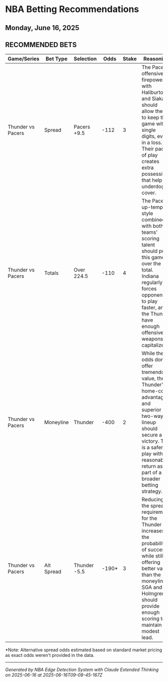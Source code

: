 # NBA Betting Recommendations
## Monday, June 16, 2025

## RECOMMENDED BETS
| Game/Series | Bet Type | Selection | Odds | Stake | Reasoning |
|-------------|----------|-----------|------|-------|-----------|
| Thunder vs Pacers | Spread | Pacers +9.5 | -112 | 3 | The Pacers' offensive firepower with Haliburton and Siakam should allow them to keep this game within single digits, even in a loss. Their pace of play creates extra possessions that help underdogs cover. |
| Thunder vs Pacers | Totals | Over 224.5 | -110 | 4 | The Pacers' up-tempo style combined with both teams' scoring talent should push this game over the total. Indiana regularly forces opponents to play faster, and the Thunder have enough offensive weapons to capitalize. |
| Thunder vs Pacers | Moneyline | Thunder | -400 | 2 | While the odds don't offer tremendous value, the Thunder's home-court advantage and superior two-way lineup should secure a victory. This is a safer play with reasonable return as part of a broader betting strategy. |
| Thunder vs Pacers | Alt Spread | Thunder -5.5 | -190* | 3 | Reducing the spread requirement for the Thunder increases the probability of success while still offering better value than the moneyline. SGA and Holmgren should provide enough scoring to maintain a modest lead. |

*Note: Alternative spread odds estimated based on standard market pricing as exact odds weren't provided in the data.

---
*Generated by NBA Edge Detection System with Claude Extended Thinking on 2025-06-16 at 2025-06-16T09-08-45-167Z*
